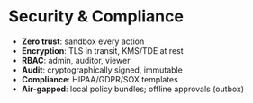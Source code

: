 # Security & Compliance

- **Zero trust**: sandbox every action
- **Encryption**: TLS in transit, KMS/TDE at rest
- **RBAC**: admin, auditor, viewer
- **Audit**: cryptographically signed, immutable
- **Compliance**: HIPAA/GDPR/SOX templates
- **Air-gapped**: local policy bundles; offline approvals (outbox)